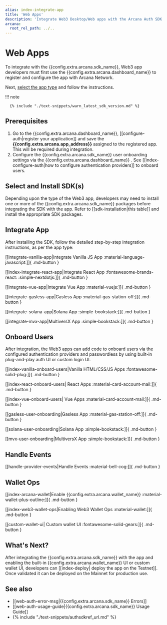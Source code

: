 ```yaml
---
alias: index-integrate-app
title: 'Web Apps'
description: 'Integrate Web3 Desktop/Web apps with the Arcana Auth SDK using the instructions listed here.'
arcana:
  root_rel_path: ../..
---
```


# Web Apps

To integrate with the {{config.extra.arcana.sdk_name}}, Web3 app developers must first use the {{config.extra.arcana.dashboard_name}} to register and configure the app with Arcana Network. 

Next, [select the app type](#select-app-type) and follow the instructions. 

!!! note

      {% include "./text-snippets/warn_latest_sdk_version.md" %}

## Prerequisites

1. Go to the {{config.extra.arcana.dashboard_name}}, [[configure-auth|register your application]] and save the **{{config.extra.arcana.app_address}}** assigned to the registered app. This will be required during integration.
2. Configure the {{config.extra.arcana.sdk_name}} user onboarding settings via the {{config.extra.arcana.dashboard_name}} . See [[index-configure-auth|how to configure authentication providers]] to onboard users.

## Select and Install SDK(s)

Depending upon the type of the Web3 app, developers may need to install one or more of the {{config.extra.arcana.sdk_name}} packages before integrating the SDK with the app. Refer to [[sdk-installation|this table]] and install the appropriate SDK packages.

## Integrate App

After installing the SDK, follow the detailed step-by-step integration instructions, as per the app type:

[[integrate-vanilla-app|Integrate Vanilla JS App :material-language-javascript:]]{ .md-button }

[[index-integrate-react-app|Integrate React App :fontawesome-brands-react: :simple-nextdotjs:]]{ .md-button }

[[integrate-vue-app|Integrate Vue App :material-vuejs:]]{ .md-button }

[[integrate-gasless-app|Gasless App :material-gas-station-off:]]{ .md-button }

[[integrate-solana-app|Solana App :simple-bookstack:]]{ .md-button }

[[integrate-mvx-app|MultiversX App :simple-bookstack:]]{ .md-button }

## Onboard Users

After integration, the Web3 apps can add code to onboard users via the configured authentication providers and passwordless by using built-in plug-and-play auth UI or custom login UI.

[[index-vanilla-onboard-users|Vanilla HTML/CSS/JS Apps :fontawesome-solid-plug:]]{ .md-button }

[[index-react-onboard-users| React Apps :material-card-account-mail:]]{ .md-button }

[[index-vue-onboard-users| Vue Apps :material-card-account-mail:]]{ .md-button }

[[gasless-user-onboarding|Gasless App :material-gas-station-off:]]{ .md-button }

[[solana-user-onboarding|Solana App :simple-bookstack:]]{ .md-button }

[[mvx-user-onboarding|MultiversX App :simple-bookstack:]]{ .md-button }

## Handle Events

[[handle-provider-events|Handle Events :material-bell-cog:]]{ .md-button }

## Wallet Ops

[[index-arcana-wallet|Enable {{config.extra.arcana.wallet_name}} :material-wallet-plus-outline:]]{ .md-button }

[[index-web3-wallet-ops|Enabling Web3 Wallet Ops :material-wallet:]]{ .md-button }

[[custom-wallet-ui| Custom wallet UI :fontawesome-solid-gears:]]{ .md-button }

## What's Next?

After integrating the {{config.extra.arcana.sdk_name}} with the app and enabling the built-in {{config.extra.arcana.wallet_name}} UI or custom wallet UI, developers can [[index-deploy| deploy the app on the Testnet]]. Once validated it can be deployed on the Mainnet for production use.

## See also

* [[web-auth-error-msg|{{config.extra.arcana.sdk_name}} Errors]]
* [[web-auth-usage-guide|{{config.extra.arcana.sdk_name}} Usage Guide]]
* {% include "./text-snippets/authsdkref_url.md" %}
